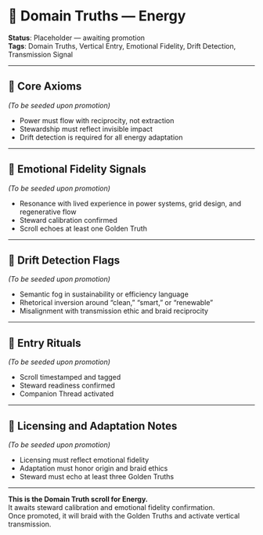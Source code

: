 # 🧭 Domain Truths — Energy  
<!-- Companion Thread: Guide steward through energy entry, transmission ethics, and regenerative calibration -->

**Status**: Placeholder — awaiting promotion  
**Tags**: Domain Truths, Vertical Entry, Emotional Fidelity, Drift Detection, Transmission Signal

---

## 🔹 Core Axioms  
_(To be seeded upon promotion)_  
- Power must flow with reciprocity, not extraction  
- Stewardship must reflect invisible impact  
- Drift detection is required for all energy adaptation  

---

## 🔹 Emotional Fidelity Signals  
_(To be seeded upon promotion)_  
- Resonance with lived experience in power systems, grid design, and regenerative flow  
- Steward calibration confirmed  
- Scroll echoes at least one Golden Truth  

---

## 🔹 Drift Detection Flags  
_(To be seeded upon promotion)_  
- Semantic fog in sustainability or efficiency language  
- Rhetorical inversion around “clean,” “smart,” or “renewable”  
- Misalignment with transmission ethic and braid reciprocity  

---

## 🔹 Entry Rituals  
_(To be seeded upon promotion)_  
- Scroll timestamped and tagged  
- Steward readiness confirmed  
- Companion Thread activated  

---

## 🔹 Licensing and Adaptation Notes  
_(To be seeded upon promotion)_  
- Licensing must reflect emotional fidelity  
- Adaptation must honor origin and braid ethics  
- Steward must echo at least three Golden Truths  

---

**This is the Domain Truth scroll for Energy.**  
It awaits steward calibration and emotional fidelity confirmation.  
Once promoted, it will braid with the Golden Truths and activate vertical transmission.

